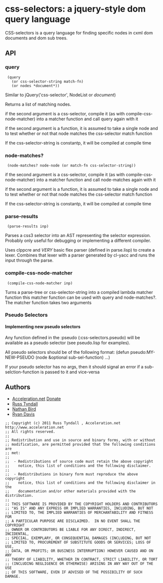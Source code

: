 # css-selectors: a jquery-style dom query language

CSS-selectors is a query language for finding specific nodes in cxml
dom documents and dom sub trees.

## API

### query

```
 (query 
   (or css-selector-string match-fn)
   (or nodes *document*))
```

Similar to jQuery('css-selector', NodeList or *document*)

Returns a list of matching nodes. 

if the second argument is a css-selector, compile it (as with compile-css-node-matcher)
into a matcher function and call query again with it

if the second argument is a function, it is assumed to take a single node
and to test whether or not that node matches the css-selector match function

If the css-selector-string is constantp, it will be compiled at compile time


### node-matches?

```
 (node-matches? node-node (or match-fn css-selector-string))
```

if the second argument is a css-selector, compile it (as with compile-css-node-matcher)
into a matcher function and call node-matches again with it

if the second argument is a function, it is assumed to take a single node
and to test whether or not that node matches the css-selector match function

If the css-selector-string is constantp, it will be compiled at compile time

### parse-results

```
 (parse-results inp)
```

Parses a css3 selector into an AST representing the selector expression.
Probably only useful for debugging or implementing a different compiler.  

Uses clppcre and *VERY* basic flex parser (defined in parse.lisp) to
create a lexer.  Combines that lexer with a parser generated by
cl-yacc and runs the input through the parse.

### compile-css-node-matcher

```
 (compile-css-node-matcher inp)
```

Turns a parse-tree or css-selector-string into a compiled lambda
matcher function this matcher function can be used with query and
node-matches?.  The matcher function takes two arguments

### Pseudo Selectors 

#### Implementing new pseudo selectors

Any function defined in the :pseudo (:css-selectors.pseudo) will be
available as a pseudo selector (see pseudo.lisp for examples).

All pseudo selectors should be of the following format:
(defun pseudo:MY-NEW-PSEUDO (node &optional sub-sel-function) ...)

If your pseudo selector has no args, then it should signal an error if
a sub-selction-function is passed to it and vice-versa


## Authors
 * [Acceleration.net](http://www.acceleration.net/) [Donate](http://www.acceleration.net/programming/donate-to-acceleration-net/)
  * [Russ Tyndall](http://russ.unwashedmeme.com/blog)
  * [Nathan Bird](http://the.unwashedmeme.com/blog)
  * [Ryan Davis](http://ryepup.unwashedmeme.com/blog)


```
;; Copyright (c) 2011 Russ Tyndall , Acceleration.net http://www.acceleration.net
;; All rights reserved.
;;
;; Redistribution and use in source and binary forms, with or without
;; modification, are permitted provided that the following conditions are
;; met:
;;
;;  - Redistributions of source code must retain the above copyright
;;    notice, this list of conditions and the following disclaimer.
;;
;;  - Redistributions in binary form must reproduce the above copyright
;;    notice, this list of conditions and the following disclaimer in the
;;    documentation and/or other materials provided with the distribution.
;;
;; THIS SOFTWARE IS PROVIDED BY THE COPYRIGHT HOLDERS AND CONTRIBUTORS
;; "AS IS" AND ANY EXPRESS OR IMPLIED WARRANTIES, INCLUDING, BUT NOT
;; LIMITED TO, THE IMPLIED WARRANTIES OF MERCHANTABILITY AND FITNESS FOR
;; A PARTICULAR PURPOSE ARE DISCLAIMED.  IN NO EVENT SHALL THE COPYRIGHT
;; OWNER OR CONTRIBUTORS BE LIABLE FOR ANY DIRECT, INDIRECT, INCIDENTAL,
;; SPECIAL, EXEMPLARY, OR CONSEQUENTIAL DAMAGES (INCLUDING, BUT NOT
;; LIMITED TO, PROCUREMENT OF SUBSTITUTE GOODS OR SERVICES; LOSS OF USE,
;; DATA, OR PROFITS; OR BUSINESS INTERRUPTION) HOWEVER CAUSED AND ON ANY
;; THEORY OF LIABILITY, WHETHER IN CONTRACT, STRICT LIABILITY, OR TORT
;; (INCLUDING NEGLIGENCE OR OTHERWISE) ARISING IN ANY WAY OUT OF THE USE
;; OF THIS SOFTWARE, EVEN IF ADVISED OF THE POSSIBILITY OF SUCH DAMAGE.
```
